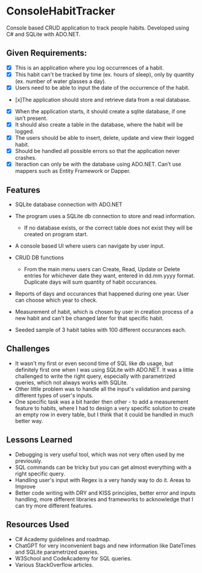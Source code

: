 # ConsoleHabitTracker

Console based CRUD application to track people habits. Developed using C# and SQLite with ADO.NET.

## Given Requirements:
- [x] This is an application where you log occurrences of a habit.
- [x] This habit can't be tracked by time (ex. hours of sleep), only by quantity (ex. number of water glasses a day).
- [x] Users need to be able to input the date of the occurrence of the habit.
- [x]The application should store and retrieve data from a real database.
- [x] When the application starts, it should create a sqlite database, if one isn’t present.
- [x] It should also create a table in the database, where the habit will be logged.
- [x] The users should be able to insert, delete, update and view their logged habit.
- [x] Should be handled all possible errors so that the application never crashes.
- [x] Iteraction can only be with the database using ADO.NET. Can’t use mappers such as Entity Framework or Dapper.

## Features
* SQLite database connection with ADO.NET

* The program uses a SQLite db connection to store and read information.
  - If no database exists, or the correct table does not exist they will be created on program start.

* A console based UI where users can navigate by user input.

* CRUD DB functions
  - From the main menu users can Create, Read, Update or Delete entries for whichever date they want, entered in dd.mm.yyyy format. Duplicate days will sum quantity of habit occurances.

* Reports of days and occurances that happened during one year. User can choose which year to check.

* Measurement of habit, which is chosen by user in creation process of a new habit and can't be changed later for that specific habit.

* Seeded sample of 3 habit tables with 100 different occurances each.

## Challenges
- It wasn't my first or even second time of SQL like db usage, but definitely first one when I was using SQLite with ADO.NET. It was a little challenged to write the right query, especially with parametrized queries, which not always works with SQLite.
- Other little problem was to handle all the input's validation and parsing different types of user's inputs.
- One specific task was a bit harder then other - to add a measurement feature to habits, where I had to design a very specific solution to create an empty row in every table, but I think that it could be handled in much better way.
## Lessons Learned
- Debugging is very useful tool, which was not very often used by me previously.
- SQL commands can be tricky but you can get almost everything with a right specific query.
- Handling user's input with Regex is a very handy way to do it.
Areas to Improve
- Better code writing with DRY and KISS principles, better error and inputs handling, more different libraries and frameworks to acknowledge that I can try more different features.
## Resources Used
- C# Academy guidelines and roadmap.
- ChatGPT for very inconvenient bags and new information like DateTimes and SQLite parametrized queries.
- W3School and CodeAcademy for SQL queries.
- Various StackOverflow articles.
